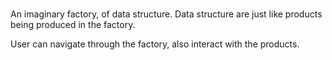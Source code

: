 ### 
An imaginary factory, of data structure. Data structure are just like products being produced in the factory.

User can navigate through the factory, also interact with the products.
